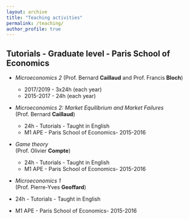 ```yaml
---
layout: archive
title: "Teaching activities"
permalink: /teaching/
author_profile: true
---
```


## Tutorials - Graduate level - Paris School of Economics

* *Microeconomics 2*
(Prof. Bernard **Caillaud** and Prof. Francis **Bloch**)

  * 2017/2019 - 3x24h (each year)
  * 2015-2017 - 24h (each year)
  
* *Microeconomics 2: Market Equilibrium and Market Failures*<br/>
(Prof. Bernard **Caillaud**)

  * 24h - Tutorials - Taught in English
  * M1 APE - Paris School of Economics- 2015-2016
  
* *Game theory*<br/>
(Prof. Olivier **Compte**)

  * 24h - Tutorials - Taught in English
  * M1 APE - Paris School of Economics- 2015-2016
  
 * *Microeconomics 1*<br/>
(Prof. Pierre-Yves **Geoffard**)

  * 24h - Tutorials - Taught in English
  * M1 APE - Paris School of Economics- 2015-2016
